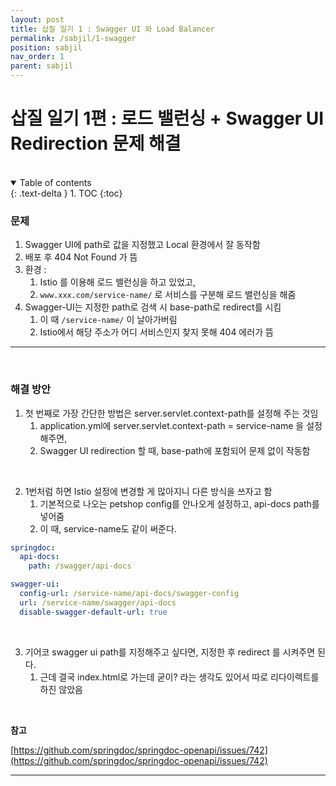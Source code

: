 ```yaml
---
layout: post
title: 삽질 일기 1 : Swagger UI 와 Load Balancer 
permalink: /sabjil/1-swagger
position: sabjil
nav_order: 1
parent: sabjil
---
```



# 삽질 일기 1편 : 로드 밸런싱 + Swagger UI Redirection 문제 해결


<br/>

<details open markdown="block">
  <summary>
    Table of contents
  </summary>
  {: .text-delta }
1. TOC
{:toc}
</details>

### 문제

1. Swagger UI에 path로 값을 지정했고 Local 환경에서 잘 동작함 
2. 배포 후 404 Not Found 가 뜸
3. 환경 : 
   1. Istio 를 이용해 로드 밸런싱을 하고 있었고, 
   2. `www.xxx.com/service-name/` 로 서비스를 구분해 로드 밸런싱을 해줌
4. Swagger-UI는 지정한 path로 검색 시 base-path로 redirect를 시킴
   1. 이 때 `/service-name/` 이 날아가버림 
   2. Istio에서 해당 주소가 어디 서비스인지 찾지 못해 404 에러가 뜸
---

<br/>

### 해결 방안


1. 첫 번째로 가장 간단한 방법은 server.servlet.context-path를 설정해 주는 것임
   1. application.yml에 server.servlet.context-path = service-name 을 설정해주면,
   2. Swagger UI redirection 할 때, base-path에 포함되어 문제 없이 작동함

      
<br/>

2. 1번처럼 하면 Istio 설정에 변경할 게 많아지니 다른 방식을 쓰자고 함
   1. 기본적으로 나오는 petshop config를 안나오게 설정하고, api-docs path를 넣어줌
   2. 이 때, service-name도 같이 써준다.

```yaml
springdoc:
  api-docs:
    path: /swagger/api-docs

swagger-ui:
  config-url: /service-name/api-docs/swagger-config
  url: /service-name/swagger/api-docs
  disable-swagger-default-url: true
```

<br/> 

3. 기어코 swagger ui path를 지정해주고 싶다면, 지정한 후 redirect 를 시켜주면 된다. 
   1. 근데 결국 index.html로 가는데 굳이? 라는 생각도 있어서 따로 리다이렉트를 하진 않았음


<br/> 
 
**참고**

[https://github.com/springdoc/springdoc-openapi/issues/742](https://github.com/springdoc/springdoc-openapi/issues/742)


---
